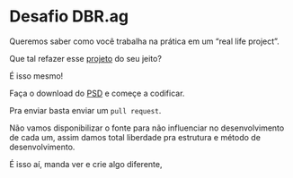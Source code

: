 Desafio DBR.ag
================

Queremos saber como você trabalha na prática em um “real life project”.  

Que tal refazer esse [projeto][1] do seu jeito?

É isso mesmo!

Faça o download do [PSD][2] e começe a codificar.

Pra enviar basta enviar um `pull request`.

Não vamos disponibilizar o fonte para não influenciar no desenvolvimento de cada um, assim damos total liberdade pra estrutura e método de desenvolvimento.

É isso aí, manda ver e crie algo diferente,


  [1]: http://vagas.dbr.ag/front/desafio
  [2]: http://vagas.dbr.ag/frontend/dbrag_desafio.zip
